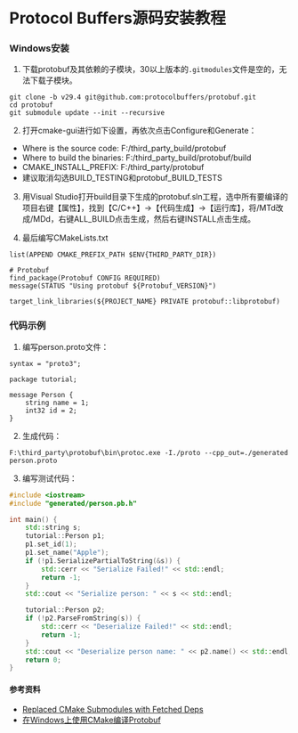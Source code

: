 # Protocol Buffers源码安装教程

### Windows安装

1. 下载protobuf及其依赖的子模块，30以上版本的`.gitmodules`文件是空的，无法下载子模块。

```
git clone -b v29.4 git@github.com:protocolbuffers/protobuf.git
cd protobuf
git submodule update --init --recursive
```

2. 打开cmake-gui进行如下设置，再依次点击Configure和Generate：

- Where is the source code: F:/third_party_build/protobuf
- Where to build the binaries: F:/third_party_build/protobuf/build
- CMAKE_INSTALL_PREFIX: F:/third_party/protobuf
- 建议取消勾选BUILD_TESTING和protobuf_BUILD_TESTS

3. 用Visual Studio打开build目录下生成的protobuf.sln工程，选中所有要编译的项目右键【属性】，找到【C/C++】->【代码生成】->【运行库】，将/MTd改成/MDd，右键ALL_BUILD点击生成，然后右键INSTALL点击生成。

4. 最后编写CMakeLists.txt

```
list(APPEND CMAKE_PREFIX_PATH $ENV{THIRD_PARTY_DIR})

# Protobuf
find_package(Protobuf CONFIG REQUIRED)
message(STATUS "Using protobuf ${Protobuf_VERSION}")

target_link_libraries(${PROJECT_NAME} PRIVATE protobuf::libprotobuf)
```

### 代码示例

1. 编写person.proto文件：

```
syntax = "proto3";

package tutorial;

message Person {
    string name = 1;
    int32 id = 2;
}
```

2. 生成代码：

```
F:\third_party\protobuf\bin\protoc.exe -I./proto --cpp_out=./generated person.proto
```

3. 编写测试代码：

```cpp
#include <iostream>
#include "generated/person.pb.h"

int main() {
    std::string s;
    tutorial::Person p1;
    p1.set_id(1);
    p1.set_name("Apple");
    if (!p1.SerializePartialToString(&s)) {
        std::cerr << "Serialize Failed!" << std::endl;
        return -1;
    }
    std::cout << "Serialize person: " << s << std::endl;

    tutorial::Person p2;
    if (!p2.ParseFromString(s)) {
        std::cerr << "Deserialize Failed!" << std::endl;
        return -1;
    }
    std::cout << "Deserialize person name: " << p2.name() << std::endl;
    return 0;
}
```

#### 参考资料

- [Replaced CMake Submodules with Fetched Deps](https://protobuf.dev/support/migration/)
- [在Windows上使用CMake编译Protobuf](https://zhuanlan.zhihu.com/p/721433031)
